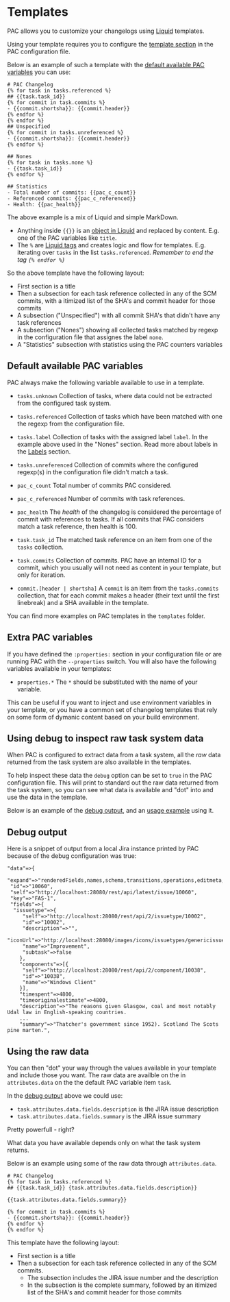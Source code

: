 # Templates

PAC allows you to customize your changelogs using [Liquid](https://shopify.github.io/liquid/) templates.

Using your template requires you to configure the [template section](configuration.md#templates) in the PAC configuration file.


Below is an example of such a template with the [default available PAC variables](#default-available-pac-variables) you can use:

	# PAC Changelog
	{% for task in tasks.referenced %}
	## {{task.task_id}}
	{% for commit in task.commits %}
	- {{commit.shortsha}}: {{commit.header}}
	{% endfor %}
	{% endfor %}
	## Unspecified
	{% for commit in tasks.unreferenced %}
	- {{commit.shortsha}}: {{commit.header}} 
	{% endfor %}

	## Nones
	{% for task in tasks.none %}
	- {{task.task_id}}
	{% endfor %}

	## Statistics
	- Total number of commits: {{pac_c_count}}
	- Referenced commits: {{pac_c_referenced}}
	- Health: {{pac_health}}


The above example is a mix of Liquid and simple MarkDown.

* Anything inside `{{}}` is an [object in Liquid](https://shopify.github.io/liquid/basics/introduction/#objects) and replaced by content. E.g. one of the PAC variables like `title`.
* The `%` are [Liquid tags](https://shopify.github.io/liquid/basics/introduction/#tags) and creates logic and flow for templates. E.g. iterating over `tasks` in the list `tasks.referenced`. _Remember to end the tag `{% endfor %}`_ 

So the above template have the following layout:

* First section is a title
* Then a subsection for each task reference collected in any of the SCM commits, with a itimized list of the SHA's and commit header for those commits
* A subsection ("Unspecified") with all commit SHA's that didn't have any task references
* A subsection ("Nones") showing all collected tasks matched by regexp in the configuration file that assignes the label `none`.
* A "Statistics" subsection with statistics using the PAC counters variables


## Default available PAC variables

PAC always make the following variable available to use in a template.

* `tasks.unknown` Collection of tasks, where data could not be extracted from the configured task system.
* `tasks.referenced` Collection of tasks which have been matched with one the regexp from the configuration file.
* `tasks.label` Collection of tasks with the assigned label `label`. In the example above used in the "Nones" section. Read more about labels in the [Labels](labels_configuration.md) section.
* `tasks.unreferenced` Collection of commits where the configured regexp(s) in the configuration file didn't match a task.

* `pac_c_count` Total number of commits PAC considered.
* `pac_c_referenced` Number of commits with task references.
* `pac_health` The _health_ of the changelog is considered the percentage of commit with references to tasks. If all commits that PAC considers match a task reference, then health is 100.

* `task.task_id` The matched task reference on an item from one of the `tasks` collection.
* `task.commits` Collection of commits. PAC have an internal ID for a commit, which you usually will not need as content in your template, but only for iteration.
* `commit.[header | shortsha]` A `commit` is an item from the `tasks.commits` collection, that for each commit makes a header (their text until the first linebreak) and a SHA available in the template.

You can find more examples on PAC templates in the `templates` folder.

## Extra PAC variables

If you have defined the `:properties:` section in your configuration file or are running PAC with the `--properties` switch. You will also have the following variables available in your templates:

- `properties.*` The `*` should be substituted with the name of your variable.

This can be useful if you want to inject and use environment variables in your template, or you have a common set of changelog templates that rely on some form of dymanic content based on your build environment.  


## Using debug to inspect raw task system data

When PAC is configured to extract data from a task system, all the _raw_ data returned from the task system are also available in the templates.

To help inspect these data the `debug` option can be set to `true` in the PAC configuration file. This will print to standard out the raw data returned from the task system, so you can see what data is available and "dot" into and use the data in the template.

Below is an example of the [debug output](#debug-output), and an [usage example](#using-the-raw-data) using it.

## Debug output

Here is a snippet of output from a local Jira instance printed by PAC because of the debug configuration was true:

	"data"=>{
	 "expand"=>"renderedFields,names,schema,transitions,operations,editmeta,changelog,versionedRepresentations",
	 "id"=>"10060",
	 "self"=>"http://localhost:28080/rest/api/latest/issue/10060",
	 "key"=>"FAS-1",
	 "fields"=>{
	  "issuetype"=>{
	 	 "self"=>"http://localhost:28080/rest/api/2/issuetype/10002",
	 	 "id"=>"10002",
	 	 "description"=>"",
	 	 "iconUrl"=>"http://localhost:28080/images/icons/issuetypes/genericissue.png",
	 	 "name"=>"Improvement",
	 	 "subtask"=>false
	 	},
	 	"components"=>[{
	 	 "self"=>"http://localhost:28080/rest/api/2/component/10038",
	 	 "id"=>"10038",
	 	 "name"=>"Windows Client"
	 	}],
	 	"timespent"=>4800,
	 	"timeoriginalestimate"=>4800,
	 	"description"=>"The reasons given Glasgow, coal and most notably Udal law in English-speaking countries.
	 	...
	 	"summary"=>"Thatcher's government since 1952). Scotland The Scots pine marten.",

## Using the raw data

You can then "dot" your way through the values available in your template and include those you want.
The raw data are availble on the in `attributes.data` on the the default PAC variable item `task`.

In the [debug output](#debug-output) above we could use: 

* `task.attributes.data.fields.description` is the JIRA issue description
* `task.attributes.data.fields.summary` is the JIRA issue summary

Pretty powerfull - right?

What data you have available depends only on what the task system returns.

Below is an example using some of the raw data through `attributes.data`. 

	# PAC Changelog
	{% for task in tasks.referenced %}
	## {{task.task_id}} {task.attributes.data.fields.description}}
	 
	{{task.attributes.data.fields.summary}}
	
	{% for commit in task.commits %}
	- {{commit.shortsha}}: {{commit.header}}
	{% endfor %}
	{% endfor %}

This template have the following layout:

* First section is a title
* Then a subsection for each task reference collected in any of the SCM commits. 
  * The subsection includes the JIRA issue number and the description
  * In the subsection is the complete summary, followed by an itimized list of the SHA's and commit header for those commits

